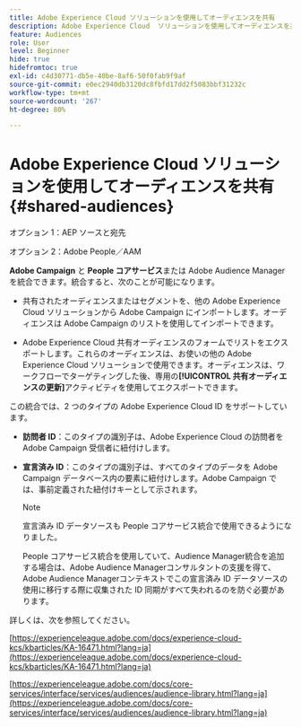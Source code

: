 ```yaml
---
title: Adobe Experience Cloud ソリューションを使用してオーディエンスを共有
description: Adobe Experience Cloud  ソリューションを使用してオーディエンスを共有する方法を学ぶ
feature: Audiences
role: User
level: Beginner
hide: true
hidefromtoc: true
exl-id: c4d30771-db5e-40be-8af6-50f0fab9f9af
source-git-commit: e0ec2940db3120dc8fbfd17dd2f5083bbf31232c
workflow-type: tm+mt
source-wordcount: '267'
ht-degree: 80%

---
```


# Adobe Experience Cloud ソリューションを使用してオーディエンスを共有{#shared-audiences}


オプション 1：AEP ソースと宛先

オプション 2：Adobe People／AAM

**Adobe Campaign** と **People コアサービス**&#x200B;または Adobe Audience Manager を統合できます。統合すると、次のことが可能になります。

* 共有されたオーディエンスまたはセグメントを、他の Adobe Experience Cloud ソリューションから Adobe Campaign にインポートします。オーディエンスは Adobe Campaign のリストを使用してインポートできます。

* Adobe Experience Cloud 共有オーディエンスのフォームでリストをエクスポートします。これらのオーディエンスは、お使いの他の Adobe Experience Cloud ソリューションで使用できます。オーディエンスは、ワークフローでターゲティングした後、専用の&#x200B;**[!UICONTROL 共有オーディエンスの更新]**&#x200B;アクティビティを使用してエクスポートできます。

この統合では、2 つのタイプの Adobe Experience Cloud ID をサポートしています。

* **訪問者 ID**：このタイプの識別子は、Adobe Experience Cloud の訪問者を Adobe Campaign 受信者に紐付けします。
* **宣言済み ID**：このタイプの識別子は、すべてのタイプのデータを Adobe Campaign データベース内の要素に紐付けします。Adobe Campaign では、事前定義された紐付けキーとして示されます。

  >[!NOTE]
  >
  > 宣言済み ID データソースも People コアサービス統合で使用できるようになりました。 
  >
  >People コアサービス統合を使用していて、Audience Manager統合を追加する場合は、Adobe Audience Managerコンサルタントの支援を得て、Adobe Audience Managerコンテキストでこの宣言済み ID データソースの使用に移行する際に収集された ID 同期がすべて失われるのを防ぐ必要があります。

詳しくは、次を参照してください。

[https://experienceleague.adobe.com/docs/experience-cloud-kcs/kbarticles/KA-16471.html?lang=ja](https://experienceleague.adobe.com/docs/experience-cloud-kcs/kbarticles/KA-16471.html?lang=ja)

[https://experienceleague.adobe.com/docs/core-services/interface/services/audiences/audience-library.html?lang=ja](https://experienceleague.adobe.com/docs/core-services/interface/services/audiences/audience-library.html?lang=ja)
